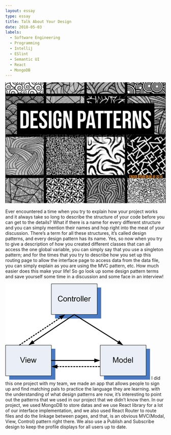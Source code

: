 ```yaml
---
layout: essay
type: essay
title: Talk About Your Design
date: 2018-05-03
labels:
  - Software Engineering
  - Programming
  - Intellij
  - ESlint
  - Semantic UI
  - React
  - MongoDB
---
```

<img class="ui medium left circular floated image" src="../images/design-patterns.jpg">

Ever encountered a time when you try to explain how your project works and it always take so long to describe the 
structure of your code before you can get to the details? What if there is a name for every different structure and 
you can simply mention their names and hop right into the meat of your discussion. There’s a term for all these 
structures, it’s called design patterns, and every design pattern has its name. Yes, so now when you try to give a 
description of how you created different classes that can all access the one global variable, you can simply say that 
you use a singleton pattern; and for the times that you try to describe how you set up this routing page to allow the 
interface page to access data from the data file, you can simply explain as you are using the MVC pattern, etc. How 
much easier does this make your life! So go look up some design pattern terms and save yourself some time in a discussion 
and some face in an interview!

<img class="ui medium left floated image" src="../images/mvc.png">
I did this one project with my team, we made an app that allows people to sign up and find matching pals to practice the 
language they are learning. with the understanding of what design patterns are now, it’s interesting to point out the 
patterns that we used in our project that we didn’t know then. In our project, we used MongoDB to store datas and we 
use React library for a lot of our interface implementation, and we also used React Router to route files and do the 
linkage between pages, and that, is an obvious MVC(Modal, View, Control) pattern right there. We also use a Publish 
and Subscribe design to keep the profile displays for all users up to date.
